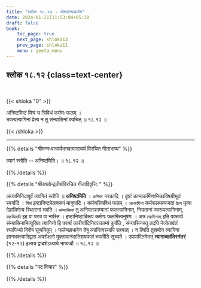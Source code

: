 ```yaml
---
title: "श्लोक १८.१२ - मोक्षसंन्यसयोग"
date: 2024-01-21T11:53:04+05:30
draft: false
book:
    toc_page: true
    next_page: shloka13
    prev_page: shloka11
    menu : geeta_menu
---
```




## श्लोक १८.१२ {class=text-center}

<br/>

{{< shloka  "0"  >}}

अनिष्टमिष्टं मिश्रं च त्रिविधं कर्मणः फलम् ।  
भवत्यत्यागिनां प्रेत्य न तु संन्यासिनां क्वचित् ॥ १८.१२ ॥

{{< /shloka >}}

---


{{% details "श्रीमन्मध्वाचार्यभगवत्पादाचर्य विरचित  गीताभाष्य" %}}

त्यागं स्तौति -- अनिष्टमिति। ॥ १८.१२ ॥

{{% /details %}}



{{% details "श्रीराघवेन्द्रतीर्थविरचित गीताविवृत्तिः " %}}

अत्यागिनिदापूर्वं त्यागिनं स्तौति ॥ **अनिष्टमिति** । `अनिष्टं` 
नरकादि । दृष्टं काम्यकर्मिणामिच्छविषयीभूतं स्वर्गादि । `मिंश्रं` इष्टानिष्टमेलनरूपं 
मानुषादि । कर्मणस्त्रिविधं फलम्‌ । `अत्यागिनां` कर्मफलमत्यजतां `प्रेत्य` मृत्वा 
देहान्निर्गत्य स्थितानां भवति । `संन्यासिनां` तु अनियतकाम्यानां फलत्यागिनाम्‌, 
नियतानां स्वरूपत्यागिनाम्‌, `क्कचिदपि` इह वा परत्र वा नास्ति । इष्टानिष्टादिरूपं 
कर्मणः फलमित्यनुषंगः । अत्र `त्यागिनाम्` इति वक्तव्ये संन्यासिनामित्युक्तिः 
त्यागिनो हि परार्थं कारीर्यादिनियतकाम्यं कुर्वंति , संन्यासिनस्तु तदपि नेत्येतावंतं 
त्त्यागिभ्यो विशेषं सूचयितुम्‌ । फलेच्छाभावेन तेषु त्यागित्वस्यापि सत्त्वात्‌ । न 
त्विति तुशब्देन त्यागिनां ज्ञानभक्त्यादिद्वारा अपरोक्षतो मुक्तावानंदातिशयफलं 
भवतीति सूच्यते । उपपादितमेतत्‌ **त्यागाच्छांतिरनंतरं** (१२-१२) इत्यत्र 
द्वादशेऽध्याये भाष्यादौ ॥ १८.१२ ॥

{{% /details %}}



{{% details "पद विचार" %}}


{{% /details %}}

